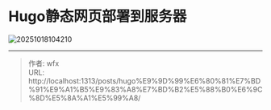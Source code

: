 # Hugo静态网页部署到服务器



![20251018104210](https://blog-1300845590.cos.ap-shanghai.myqcloud.com/img/20251018104210.png)


---

> 作者: wfx  
> URL: http://localhost:1313/posts/hugo%E9%9D%99%E6%80%81%E7%BD%91%E9%A1%B5%E9%83%A8%E7%BD%B2%E5%88%B0%E6%9C%8D%E5%8A%A1%E5%99%A8/  

